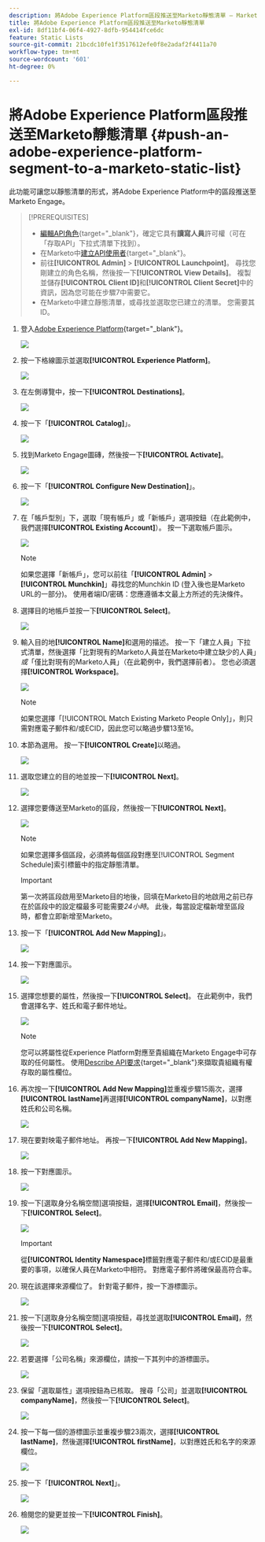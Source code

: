 ```yaml
---
description: 將Adobe Experience Platform區段推送至Marketo靜態清單 — Marketo檔案 — 產品檔案
title: 將Adobe Experience Platform區段推送至Marketo靜態清單
exl-id: 8df11bf4-06f4-4927-8dfb-954414fce6dc
feature: Static Lists
source-git-commit: 21bcdc10fe1f3517612efe0f8e2adaf2f4411a70
workflow-type: tm+mt
source-wordcount: '601'
ht-degree: 0%

---
```


# 將Adobe Experience Platform區段推送至Marketo靜態清單 {#push-an-adobe-experience-platform-segment-to-a-marketo-static-list}

此功能可讓您以靜態清單的形式，將Adobe Experience Platform中的區段推送至Marketo Engage。

>[!PREREQUISITES]
>
>* [編輯API角色](/help/marketo/product-docs/administration/users-and-roles/create-delete-edit-and-change-a-user-role.md#edit-an-existing-role){target="_blank"}，確定它具有&#x200B;**讀寫人員**&#x200B;許可權（可在「存取API」下拉式清單下找到）。
>* 在Marketo中[建立API使用者](/help/marketo/product-docs/administration/users-and-roles/create-an-api-only-user.md){target="_blank"}。
>* 前往&#x200B;**[!UICONTROL Admin]** > **[!UICONTROL Launchpoint]**。 尋找您剛建立的角色名稱，然後按一下&#x200B;**[!UICONTROL View Details]**。 複製並儲存&#x200B;**[!UICONTROL Client ID]**&#x200B;和&#x200B;**[!UICONTROL Client Secret]**&#x200B;中的資訊，因為您可能在步驟7中需要它。
>* 在Marketo中建立靜態清單，或尋找並選取您已建立的清單。 您需要其ID。

1. 登入[Adobe Experience Platform](https://experience.adobe.com/){target="_blank"}。

   ![](assets/push-an-adobe-experience-platform-segment-1.png)

1. 按一下格線圖示並選取&#x200B;**[!UICONTROL Experience Platform]**。

   ![](assets/push-an-adobe-experience-platform-segment-2.png)

1. 在左側導覽中，按一下&#x200B;**[!UICONTROL Destinations]**。

   ![](assets/push-an-adobe-experience-platform-segment-3.png)

1. 按一下「**[!UICONTROL Catalog]**」。

   ![](assets/push-an-adobe-experience-platform-segment-4.png)

1. 找到Marketo Engage圖磚，然後按一下&#x200B;**[!UICONTROL Activate]**。

   ![](assets/push-an-adobe-experience-platform-segment-5.png)

1. 按一下「**[!UICONTROL Configure New Destination]**」。

   ![](assets/push-an-adobe-experience-platform-segment-6.png)

1. 在「帳戶型別」下，選取「現有帳戶」或「新帳戶」選項按鈕（在此範例中，我們選擇&#x200B;**[!UICONTROL Existing Account]**）。 按一下選取帳戶圖示。

   ![](assets/push-an-adobe-experience-platform-segment-7.png)

   >[!NOTE]
   >
   >如果您選擇「新帳戶」，您可以前往「**[!UICONTROL Admin]** > **[!UICONTROL Munchkin]**」尋找您的Munchkin ID (登入後也是Marketo URL的一部分)。 使用者端ID/密碼：您應遵循本文最上方所述的先決條件。

1. 選擇目的地帳戶並按一下&#x200B;**[!UICONTROL Select]**。

   ![](assets/push-an-adobe-experience-platform-segment-8.png)

1. 輸入目的地&#x200B;**[!UICONTROL Name]**&#x200B;和選用的描述。 按一下「建立人員」下拉式清單，然後選擇「比對現有的Marketo人員並在Marketo中建立缺少的人員」_或_「僅比對現有的Marketo人員」（在此範例中，我們選擇前者）。 您也必須選擇&#x200B;**[!UICONTROL Workspace]**。

   ![](assets/push-an-adobe-experience-platform-segment-9.png)

   >[!NOTE]
   >
   >如果您選擇「[!UICONTROL Match Existing Marketo People Only]」，則只需對應電子郵件和/或ECID，因此您可以略過步驟13至16。

1. 本節為選用。 按一下&#x200B;**[!UICONTROL Create]**&#x200B;以略過。

   ![](assets/push-an-adobe-experience-platform-segment-10.png)

1. 選取您建立的目的地並按一下&#x200B;**[!UICONTROL Next]**。

   ![](assets/push-an-adobe-experience-platform-segment-11.png)

1. 選擇您要傳送至Marketo的區段，然後按一下&#x200B;**[!UICONTROL Next]**。

   ![](assets/push-an-adobe-experience-platform-segment-12.png)

   >[!NOTE]
   >
   >如果您選擇多個區段，必須將每個區段對應至[!UICONTROL Segment Schedule]索引標籤中的指定靜態清單。

   >[!IMPORTANT]
   >
   >第一次將區段啟用至Marketo目的地後，回填在Marketo目的地啟用之前已存在於區段中的設定檔最多可能需要&#x200B;_24小時_。 此後，每當設定檔新增至區段時，都會立即新增至Marketo。

1. 按一下「**[!UICONTROL Add New Mapping]**」。

   ![](assets/push-an-adobe-experience-platform-segment-13.png)

1. 按一下對應圖示。

   ![](assets/push-an-adobe-experience-platform-segment-14.png)

1. 選擇您想要的屬性，然後按一下&#x200B;**[!UICONTROL Select]**。 在此範例中，我們會選擇名字、姓氏和電子郵件地址。

   ![](assets/push-an-adobe-experience-platform-segment-15.png)

   >[!NOTE]
   >
   >您可以將屬性從Experience Platform對應至貴組織在Marketo Engage中可存取的任何屬性。 使用[Describe API要求](https://experienceleague.adobe.com/en/docs/marketo-developer/marketo/rest/lead-database/lead-database#describe){target="_blank"}來擷取貴組織有權存取的屬性欄位。

1. 再次按一下&#x200B;**[!UICONTROL Add New Mapping]**&#x200B;並重複步驟15兩次，選擇&#x200B;**[!UICONTROL lastName]**&#x200B;再選擇&#x200B;**[!UICONTROL companyName]**，以對應姓氏和公司名稱。

   ![](assets/push-an-adobe-experience-platform-segment-16.png)

1. 現在要對映電子郵件地址。 再按一下&#x200B;**[!UICONTROL Add New Mapping]**。

   ![](assets/push-an-adobe-experience-platform-segment-17.png)

1. 按一下對應圖示。

   ![](assets/push-an-adobe-experience-platform-segment-18.png)

1. 按一下[選取身分名稱空間]選項按鈕，選擇&#x200B;**[!UICONTROL Email]**，然後按一下&#x200B;**[!UICONTROL Select]**。

   ![](assets/push-an-adobe-experience-platform-segment-19.png)

   >[!IMPORTANT]
   >
   >從&#x200B;**[!UICONTROL Identity Namespace]**&#x200B;標籤對應電子郵件和/或ECID是最重要的事項，以確保人員在Marketo中相符。 對應電子郵件將確保最高符合率。

1. 現在該選擇來源欄位了。 針對電子郵件，按一下游標圖示。

   ![](assets/push-an-adobe-experience-platform-segment-20.png)

1. 按一下[選取身分名稱空間]選項按鈕，尋找並選取&#x200B;**[!UICONTROL Email]**，然後按一下&#x200B;**[!UICONTROL Select]**。

   ![](assets/push-an-adobe-experience-platform-segment-21.png)

1. 若要選擇「公司名稱」來源欄位，請按一下其列中的游標圖示。

   ![](assets/push-an-adobe-experience-platform-segment-22.png)

1. 保留「選取屬性」選項按鈕為已核取。 搜尋「公司」並選取&#x200B;**[!UICONTROL companyName]**，然後按一下&#x200B;**[!UICONTROL Select]**。

   ![](assets/push-an-adobe-experience-platform-segment-23.png)

1. 按一下每一個的游標圖示並重複步驟23兩次，選擇&#x200B;**[!UICONTROL lastName]**，然後選擇&#x200B;**[!UICONTROL firstName]**，以對應姓氏和名字的來源欄位。

   ![](assets/push-an-adobe-experience-platform-segment-24.png)

1. 按一下「**[!UICONTROL Next]**」。

   ![](assets/push-an-adobe-experience-platform-segment-25.png)

1. 檢閱您的變更並按一下&#x200B;**[!UICONTROL Finish]**。

   ![](assets/push-an-adobe-experience-platform-segment-26.png)
